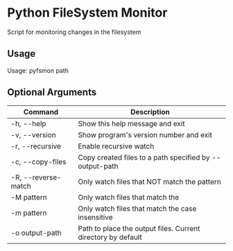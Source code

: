 # Python FileSystem Monitor

Script for monitoring changes in the filesystem

## Usage

Usage: pyfsmon path

## Optional Arguments
Command|Description
-------|-----------
-h, --help | Show this help message and exit
-v, --version | Show program's version number and exit
-r, --recursive | Enable recursive watch
-c, --copy-files | Copy created files to a path specified by --output-path
-R, --reverse-match | Only watch files that NOT match the pattern
-M pattern | Only watch files that match the <pattern>
-m pattern | Only watch files that match the <pattern> case insensitive
-o output-path | Path to place the output files. Current directory by default
